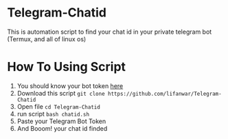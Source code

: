 # Telegram-Chatid
This is automation script to find your chat id in your private telegram bot (Termux, and all of linux os)

# How To Using Script
1. You should know your bot token [here](https://t.me/BotFather)
2. Download this script ```git clone https://github.com/lifanwar/Telegram-Chatid```
3. Open file ```cd Telegram-Chatid```
4. run script ```bash chatid.sh```
5. Paste your Telegram Bot Token
6. And Booom! your chat id finded
